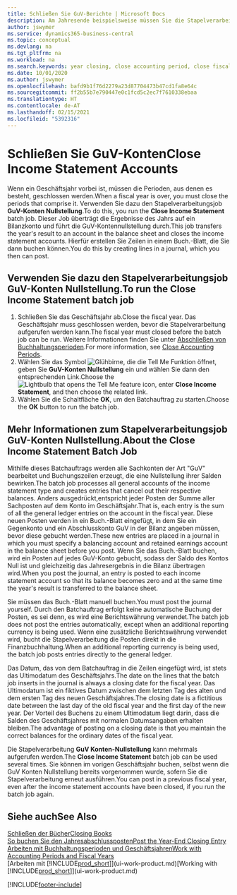```yaml
---
title: Schließen Sie GuV-Berichte | Microsoft Docs
description: Am Jahresende beispielsweise müssen Sie die Stapelverarbeitung "GuV-Konten Nullstellung" laufen lassen, um die Buchhaltungsperioden zu schließen, aus der sich das Geschäftsjahr zusammensetzt.
author: jswymer
ms.service: dynamics365-business-central
ms.topic: conceptual
ms.devlang: na
ms.tgt_pltfrm: na
ms.workload: na
ms.search.keywords: year closing, close accounting period, close fiscal year, bank account detailed trial balance
ms.date: 10/01/2020
ms.author: jswymer
ms.openlocfilehash: bafd9b1f76d2279a23d87704473b47cd1fa8e64c
ms.sourcegitcommit: ff2b55b7e790447e0c1fcd5c2ec7f7610338ebaa
ms.translationtype: HT
ms.contentlocale: de-AT
ms.lasthandoff: 02/15/2021
ms.locfileid: "5392316"
---
```

# <a name="close-income-statement-accounts"></a><span data-ttu-id="bb25e-103">Schließen Sie GuV-Konten</span><span class="sxs-lookup"><span data-stu-id="bb25e-103">Close Income Statement Accounts</span></span>
<span data-ttu-id="bb25e-104">Wenn ein Geschäftsjahr vorbei ist, müssen die Perioden, aus denen es besteht, geschlossen werden.</span><span class="sxs-lookup"><span data-stu-id="bb25e-104">When a fiscal year is over, you must close the periods that comprise it.</span></span> <span data-ttu-id="bb25e-105">Verwenden Sie dazu den Stapelverarbeitungsjob **GuV-Konten Nullstellung**.</span><span class="sxs-lookup"><span data-stu-id="bb25e-105">To do this, you run the **Close Income Statement** batch job.</span></span> <span data-ttu-id="bb25e-106">Dieser Job überträgt die Ergebnisse des Jahrs auf ein Bilanzkonto und führt die GuV-Kontennullstellung durch.</span><span class="sxs-lookup"><span data-stu-id="bb25e-106">This job transfers the year's result to an account in the balance sheet and closes the income statement accounts.</span></span> <span data-ttu-id="bb25e-107">Hierfür erstellen Sie Zeilen in einem Buch.-Blatt, die Sie dann buchen können.</span><span class="sxs-lookup"><span data-stu-id="bb25e-107">You do this by creating lines in a journal, which you then can post.</span></span>

## <a name="to-run-the-close-income-statement-batch-job"></a><span data-ttu-id="bb25e-108">Verwenden Sie dazu den Stapelverarbeitungsjob GuV-Konten Nullstellung.</span><span class="sxs-lookup"><span data-stu-id="bb25e-108">To run the Close Income Statement batch job</span></span>
1. <span data-ttu-id="bb25e-109">Schließen Sie das Geschäftsjahr ab.</span><span class="sxs-lookup"><span data-stu-id="bb25e-109">Close the fiscal year.</span></span> <span data-ttu-id="bb25e-110">Das Geschäftsjahr muss geschlossen werden, bevor die Stapelverarbeitung aufgerufen werden kann.</span><span class="sxs-lookup"><span data-stu-id="bb25e-110">The fiscal year must closed before the batch job can be run.</span></span> <span data-ttu-id="bb25e-111">Weitere Informationen finden Sie unter [Abschließen von Buchhaltungsperioden](year-close-account-periods.md).</span><span class="sxs-lookup"><span data-stu-id="bb25e-111">For more information, see [Close Accounting Periods](year-close-account-periods.md).</span></span>
2. <span data-ttu-id="bb25e-112">Wählen Sie das Symbol ![Glühbirne, die die Tell Me Funktion öffnet](media/ui-search/search_small.png "Tell Me-Funktion"), geben Sie **GuV-Konten Nullstellung** ein und wählen Sie dann den entsprechenden Link.</span><span class="sxs-lookup"><span data-stu-id="bb25e-112">Choose the ![Lightbulb that opens the Tell Me feature](media/ui-search/search_small.png "Tell me what you want to do") icon, enter **Close Income Statement**, and then choose the related link.</span></span>
3. <span data-ttu-id="bb25e-113">Wählen Sie die Schaltfläche **OK**, um den Batchauftrag zu starten.</span><span class="sxs-lookup"><span data-stu-id="bb25e-113">Choose the **OK** button to run the batch job.</span></span>

## <a name="about-the-close-income-statement-batch-job"></a><span data-ttu-id="bb25e-114">Mehr Informationen zum Stapelverarbeitungsjob GuV-Konten Nullstellung.</span><span class="sxs-lookup"><span data-stu-id="bb25e-114">About the Close Income Statement Batch Job</span></span>
<span data-ttu-id="bb25e-115">Mithilfe dieses Batchauftrags werden alle Sachkonten der Art "GuV" bearbeitet und Buchungszeilen erzeugt, die eine Nullstellung ihrer Salden bewirken.</span><span class="sxs-lookup"><span data-stu-id="bb25e-115">The batch job processes all general accounts of the income statement type and creates entries that cancel out their respective balances.</span></span> <span data-ttu-id="bb25e-116">Anders ausgedrückt,entspricht jeder Posten der Summe aller Sachposten auf dem Konto im Geschäftsjahr.</span><span class="sxs-lookup"><span data-stu-id="bb25e-116">That is, each entry is the sum of all the general ledger entries on the account in the fiscal year.</span></span> <span data-ttu-id="bb25e-117">Diese neuen Posten werden in ein Buch.-Blatt eingefügt, in dem Sie ein Gegenkonto und ein Abschlusskonto GuV in der Bilanz angeben müssen, bevor diese gebucht werden.</span><span class="sxs-lookup"><span data-stu-id="bb25e-117">These new entries are placed in a journal in which you must specify a balancing account and retained earnings account in the balance sheet before you post.</span></span> <span data-ttu-id="bb25e-118">Wenn Sie das Buch.-Blatt buchen, wird ein Posten auf jedes GuV-Konto gebucht, sodass der Saldo des Kontos Null ist und gleichzeitig das Jahresergebnis in die Bilanz übertragen wird.</span><span class="sxs-lookup"><span data-stu-id="bb25e-118">When you post the journal, an entry is posted to each income statement account so that its balance becomes zero and at the same time the year's result is transferred to the balance sheet.</span></span>

<span data-ttu-id="bb25e-119">Sie müssen das Buch.-Blatt manuell buchen.</span><span class="sxs-lookup"><span data-stu-id="bb25e-119">You must post the journal yourself.</span></span> <span data-ttu-id="bb25e-120">Durch den Batchauftrag erfolgt keine automatische Buchung der Posten, es sei denn, es wird eine Berichtswährung verwendet.</span><span class="sxs-lookup"><span data-stu-id="bb25e-120">The batch job does not post the entries automatically, except when an additional reporting currency is being used.</span></span> <span data-ttu-id="bb25e-121">Wenn eine zusätzliche Berichtswährung verwendet wird, bucht die Stapelverarbeitung die Posten direkt in die Finanzbuchhaltung.</span><span class="sxs-lookup"><span data-stu-id="bb25e-121">When an additional reporting currency is being used, the batch job posts entries directly to the general ledger.</span></span>

<span data-ttu-id="bb25e-122">Das Datum, das von dem Batchauftrag in die Zeilen eingefügt wird, ist stets das Ultimodatum des Geschäftsjahrs.</span><span class="sxs-lookup"><span data-stu-id="bb25e-122">The date on the lines that the batch job inserts in the journal is always a closing date for the fiscal year.</span></span> <span data-ttu-id="bb25e-123">Das Ultimodatum ist ein fiktives Datum zwischen dem letzten Tag des alten und dem ersten Tag des neuen Geschäftsjahres.</span><span class="sxs-lookup"><span data-stu-id="bb25e-123">The closing date is a fictitious date between the last day of the old fiscal year and the first day of the new year.</span></span> <span data-ttu-id="bb25e-124">Der Vorteil des Buchens zu einem Ultimodatum liegt darin, dass die Salden des Geschäftsjahres mit normalen Datumsangaben erhalten bleiben.</span><span class="sxs-lookup"><span data-stu-id="bb25e-124">The advantage of posting on a closing date is that you maintain the correct balances for the ordinary dates of the fiscal year.</span></span>

<span data-ttu-id="bb25e-125">Die Stapelverarbeitung **GuV Konten-Nullstellung** kann mehrmals aufgerufen werden.</span><span class="sxs-lookup"><span data-stu-id="bb25e-125">The **Close Income Statement** batch job can be used several times.</span></span> <span data-ttu-id="bb25e-126">Sie können im vorigen Geschäftsjahr buchen, selbst wenn die GuV Konten Nullstellung bereits vorgenommen wurde, sofern Sie die Stapelverarbeitung erneut ausführen.</span><span class="sxs-lookup"><span data-stu-id="bb25e-126">You can post in a previous fiscal year, even after the income statement accounts have been closed, if you run the batch job again.</span></span>

## <a name="see-also"></a><span data-ttu-id="bb25e-127">Siehe auch</span><span class="sxs-lookup"><span data-stu-id="bb25e-127">See Also</span></span>

[<span data-ttu-id="bb25e-128">Schließen der Bücher</span><span class="sxs-lookup"><span data-stu-id="bb25e-128">Closing Books</span></span>](year-close-books.md)  
[<span data-ttu-id="bb25e-129">So buchen Sie den Jahresabschlussposten</span><span class="sxs-lookup"><span data-stu-id="bb25e-129">Post the Year-End Closing Entry</span></span>](year-how-post-year-end-close-entry.md)  
[<span data-ttu-id="bb25e-130">Arbeiten mit Buchhaltungsperioden und Geschäftsjahren</span><span class="sxs-lookup"><span data-stu-id="bb25e-130">Work with Accounting Periods and Fiscal Years</span></span>](finance-accounting-periods-and-fiscal-years.md)  
<span data-ttu-id="bb25e-131">[Arbeiten mit [!INCLUDE[prod_short](includes/prod_short.md)]](ui-work-product.md)</span><span class="sxs-lookup"><span data-stu-id="bb25e-131">[Working with [!INCLUDE[prod_short](includes/prod_short.md)]](ui-work-product.md)</span></span>


[!INCLUDE[footer-include](includes/footer-banner.md)]
